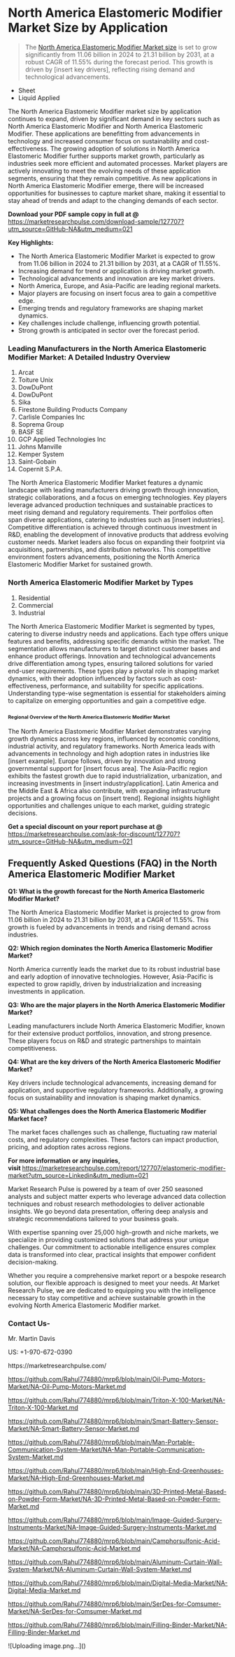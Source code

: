 <h1>North America Elastomeric Modifier Market&nbsp;Size by Application</h1><blockquote><p>The <a href="https://marketresearchpulse.com/download-sample/127707?utm_source=GitHub-NA&amp;utm_medium=021">North America Elastomeric Modifier Market size</a> is set to grow significantly from 11.06 billion in 2024 to 21.31 billion by 2031, at a robust CAGR of 11.55% during the forecast period. This growth is driven by [insert key drivers], reflecting rising demand and technological advancements.</p></blockquote><ul><li>Sheet<li> Liquid Applied</li></ul><p>The North America Elastomeric Modifier market size by application continues to expand, driven by significant demand in key sectors such as North America Elastomeric Modifier and North America Elastomeric Modifier. These applications are benefitting from advancements in technology and increased consumer focus on sustainability and cost-effectiveness. The growing adoption of solutions in North America Elastomeric Modifier further supports market growth, particularly as industries seek more efficient and automated processes. Market players are actively innovating to meet the evolving needs of these application segments, ensuring that they remain competitive. As new applications in North America Elastomeric Modifier emerge, there will be increased opportunities for businesses to capture market share, making it essential to stay ahead of trends and adapt to the changing demands of each sector.</p><p><strong>Download your PDF sample copy in full at @ </strong><a href="https://marketresearchpulse.com/download-sample/127707?utm_source=GitHub-NA&amp;utm_medium=021">https://marketresearchpulse.com/download-sample/127707?utm_source=GitHub-NA&amp;utm_medium=021</a></p><p><strong>Key Highlights: </strong></p><ul><li>The North America Elastomeric Modifier Market is expected to grow from 11.06 billion in 2024 to 21.31 billion by 2031, at a CAGR of 11.55%.</li><li>Increasing demand for trend or application is driving market growth.</li><li>Technological advancements and innovation are key market drivers.</li><li>North America, Europe, and Asia-Pacific are leading regional markets.</li><li>Major players are focusing on insert focus area to gain a competitive edge.</li><li>Emerging trends and regulatory frameworks are shaping market dynamics.</li><li>Key challenges include challenge, influencing growth potential.</li><li>Strong growth is anticipated in sector over the forecast period.</li></ul><h3>Leading Manufacturers in the North America Elastomeric Modifier Market: A Detailed Industry Overview</h3><ol><li>Arcat</li><li>Toiture Unix</li><li>DowDuPont</li><li>DowDuPont</li><li>Sika</li><li>Firestone Building Products Company</li><li>Carlisle Companies Inc</li><li>Soprema Group</li><li>BASF SE</li><li>GCP Applied Technologies Inc</li><li>Johns Manville</li><li>Kemper System</li><li>Saint-Gobain</li><li>Copernit S.P.A.</li></ol><div class="flex max-w-full flex-col flex-grow"><div class="min-h-8 text-message flex w-full flex-col items-end gap-2 whitespace-normal break-words [.text-message+&amp;]:mt-5" dir="auto" data-message-author-role="assistant" data-message-id="fd8432e4-4910-450d-b182-61b7bfb0a01f" data-message-model-slug="gpt-4o"><div class="flex w-full flex-col gap-1 empty:hidden first:pt-[3px]"><div class="markdown prose w-full break-words dark:prose-invert light"><p>The North America Elastomeric Modifier Market features a dynamic landscape with leading manufacturers driving growth through innovation, strategic collaborations, and a focus on emerging technologies. Key players leverage advanced production techniques and sustainable practices to meet rising demand and regulatory requirements. Their portfolios often span diverse applications, catering to industries such as [insert industries]. Competitive differentiation is achieved through continuous investment in R&amp;D, enabling the development of innovative products that address evolving customer needs. Market leaders also focus on expanding their footprint via acquisitions, partnerships, and distribution networks. This competitive environment fosters advancements, positioning the North America Elastomeric Modifier Market for sustained growth.</p></div></div></div></div><h3>North America Elastomeric Modifier Market by Types</h3><ol><li>Residential<li> Commercial<li> Industrial</li></ol><div class="flex max-w-full flex-col flex-grow"><div class="min-h-8 text-message flex w-full flex-col items-end gap-2 whitespace-normal break-words [.text-message+&amp;]:mt-5" dir="auto" data-message-author-role="assistant" data-message-id="084470be-0bb7-4664-bddf-5156b4f41249" data-message-model-slug="gpt-4o-mini"><div class="flex w-full flex-col gap-1 empty:hidden first:pt-[3px]"><div class="markdown prose w-full break-words dark:prose-invert light"><p>The North America Elastomeric Modifier Market is segmented by types, catering to diverse industry needs and applications. Each type offers unique features and benefits, addressing specific demands within the market. The segmentation allows manufacturers to target distinct customer bases and enhance product offerings. Innovation and technological advancements drive differentiation among types, ensuring tailored solutions for varied end-user requirements. These types play a pivotal role in shaping market dynamics, with their adoption influenced by factors such as cost-effectiveness, performance, and suitability for specific applications. Understanding type-wise segmentation is essential for stakeholders aiming to capitalize on emerging opportunities and gain a competitive edge.</p></div></div></div></div><h3><span style="font-size: 11px;">Regional Overview of the North America Elastomeric Modifier Market</span></h3><div class="flex max-w-full flex-col flex-grow"><div class="min-h-8 text-message flex w-full flex-col items-end gap-2 whitespace-normal break-words [.text-message+&amp;]:mt-5" dir="auto" data-message-author-role="assistant" data-message-id="e9038762-ce64-4e30-91c9-9bd413514231" data-message-model-slug="gpt-4o-mini"><div class="flex w-full flex-col gap-1 empty:hidden first:pt-[3px]"><div class="markdown prose w-full break-words dark:prose-invert light"><p>The North America Elastomeric Modifier Market demonstrates varying growth dynamics across key regions, influenced by economic conditions, industrial activity, and regulatory frameworks. North America leads with advancements in technology and high adoption rates in industries like [insert example]. Europe follows, driven by innovation and strong governmental support for [insert focus area]. The Asia-Pacific region exhibits the fastest growth due to rapid industrialization, urbanization, and increasing investments in [insert industry/application]. Latin America and the Middle East &amp; Africa also contribute, with expanding infrastructure projects and a growing focus on [insert trend]. Regional insights highlight opportunities and challenges unique to each market, guiding strategic decisions.</p></div></div></div></div><p><strong>Get a special discount on your report purchase at @ </strong><a href="https://marketresearchpulse.com/ask-for-discount/127707?utm_source=GitHub-NA&amp;utm_medium=021">https://marketresearchpulse.com/ask-for-discount/127707?utm_source=GitHub-NA&amp;utm_medium=021</a></p><h2>Frequently Asked Questions (FAQ) in the North America Elastomeric Modifier Market</h2><p><strong>Q1: What is the growth forecast for the North America Elastomeric Modifier Market?</strong></p><p>The North America Elastomeric Modifier Market is projected to grow from 11.06 billion in 2024 to 21.31 billion by 2031, at a CAGR of 11.55%. This growth is fueled by advancements in trends and rising demand across industries.</p><p><strong>Q2: Which region dominates the North America Elastomeric Modifier Market?</strong></p><p>North America currently leads the market due to its robust industrial base and early adoption of innovative technologies. However, Asia-Pacific is expected to grow rapidly, driven by industrialization and increasing investments in application.</p><p><strong>Q3: Who are the major players in the North America Elastomeric Modifier Market?</strong></p><p>Leading manufacturers include North America Elastomeric Modifier, known for their extensive product portfolios, innovation, and strong presence. These players focus on R&amp;D and strategic partnerships to maintain competitiveness.</p><p><strong>Q4: What are the key drivers of the North America Elastomeric Modifier Market?</strong></p><p>Key drivers include technological advancements, increasing demand for application, and supportive regulatory frameworks. Additionally, a growing focus on sustainability and innovation is shaping market dynamics.</p><p><strong>Q5: What challenges does the North America Elastomeric Modifier Market face?</strong></p><p>The market faces challenges such as challenge, fluctuating raw material costs, and regulatory complexities. These factors can impact production, pricing, and adoption rates across regions.</p><p><strong>For more information or any inquiries, visit&nbsp;</strong><a href="https://marketresearchpulse.com/report/127707/elastomeric-modifier-market?utm_source=Linkedin&utm_medium=021">https://marketresearchpulse.com/report/127707/elastomeric-modifier-market?utm_source=Linkedin&utm_medium=021</a></p><p>Market Research Pulse is powered by a team of over 250 seasoned analysts and subject matter experts who leverage advanced data collection techniques and robust research methodologies to deliver actionable insights. We go beyond data presentation, offering deep analysis and strategic recommendations tailored to your business goals.</p><p>With expertise spanning over 25,000 high-growth and niche markets, we specialize in providing customized solutions that address your unique challenges. Our commitment to actionable intelligence ensures complex data is transformed into clear, practical insights that empower confident decision-making.</p><p>Whether you require a comprehensive market report or a bespoke research solution, our flexible approach is designed to meet your needs. At Market Research Pulse, we are dedicated to equipping you with the intelligence necessary to stay competitive and achieve sustainable growth in the evolving North America Elastomeric Modifier market.</p><h3><strong>Contact Us-</strong></h3><p>Mr. Martin Davis</p><p>US: +1-970-672-0390</p><p>https://marketresearchpulse.com/</p><p><a href="https://github.com/Rahul774880/mrp6/blob/main/Oil-Pump-Motors-Market/NA-Oil-Pump-Motors-Market.md">https://github.com/Rahul774880/mrp6/blob/main/Oil-Pump-Motors-Market/NA-Oil-Pump-Motors-Market.md</a></p><p><a href="https://github.com/Rahul774880/mrp6/blob/main/Triton-X-100-Market/NA-Triton-X-100-Market.md">https://github.com/Rahul774880/mrp6/blob/main/Triton-X-100-Market/NA-Triton-X-100-Market.md</a></p><p><a href="https://github.com/Rahul774880/mrp6/blob/main/Smart-Battery-Sensor-Market/NA-Smart-Battery-Sensor-Market.md">https://github.com/Rahul774880/mrp6/blob/main/Smart-Battery-Sensor-Market/NA-Smart-Battery-Sensor-Market.md</a></p><p><a href="https://github.com/Rahul774880/mrp6/blob/main/Man-Portable-Communication-System-Market/NA-Man-Portable-Communication-System-Market.md">https://github.com/Rahul774880/mrp6/blob/main/Man-Portable-Communication-System-Market/NA-Man-Portable-Communication-System-Market.md</a></p><p><a href="https://github.com/Rahul774880/mrp6/blob/main/High-End-Greenhouses-Market/NA-High-End-Greenhouses-Market.md">https://github.com/Rahul774880/mrp6/blob/main/High-End-Greenhouses-Market/NA-High-End-Greenhouses-Market.md</a></p><p><a href="https://github.com/Rahul774880/mrp6/blob/main/3D-Printed-Metal-Based-on-Powder-Form-Market/NA-3D-Printed-Metal-Based-on-Powder-Form-Market.md">https://github.com/Rahul774880/mrp6/blob/main/3D-Printed-Metal-Based-on-Powder-Form-Market/NA-3D-Printed-Metal-Based-on-Powder-Form-Market.md</a></p><p><a href="https://github.com/Rahul774880/mrp6/blob/main/Image-Guided-Surgery-Instruments-Market/NA-Image-Guided-Surgery-Instruments-Market.md">https://github.com/Rahul774880/mrp6/blob/main/Image-Guided-Surgery-Instruments-Market/NA-Image-Guided-Surgery-Instruments-Market.md</a></p><p><a href="https://github.com/Rahul774880/mrp6/blob/main/Camphorsulfonic-Acid-Market/NA-Camphorsulfonic-Acid-Market.md">https://github.com/Rahul774880/mrp6/blob/main/Camphorsulfonic-Acid-Market/NA-Camphorsulfonic-Acid-Market.md</a></p><p><a href="https://github.com/Rahul774880/mrp6/blob/main/Aluminum-Curtain-Wall-System-Market/NA-Aluminum-Curtain-Wall-System-Market.md">https://github.com/Rahul774880/mrp6/blob/main/Aluminum-Curtain-Wall-System-Market/NA-Aluminum-Curtain-Wall-System-Market.md</a></p><p><a href="https://github.com/Rahul774880/mrp6/blob/main/Digital-Media-Market/NA-Digital-Media-Market.md">https://github.com/Rahul774880/mrp6/blob/main/Digital-Media-Market/NA-Digital-Media-Market.md</a></p><p><a href="https://github.com/Rahul774880/mrp6/blob/main/SerDes-for-Comsumer-Market/NA-SerDes-for-Comsumer-Market.md">https://github.com/Rahul774880/mrp6/blob/main/SerDes-for-Comsumer-Market/NA-SerDes-for-Comsumer-Market.md</a></p><p><a href="https://github.com/Rahul774880/mrp6/blob/main/Filling-Binder-Market/NA-Filling-Binder-Market.md">https://github.com/Rahul774880/mrp6/blob/main/Filling-Binder-Market/NA-Filling-Binder-Market.md</a></p>
![Uploading image.png…]()
